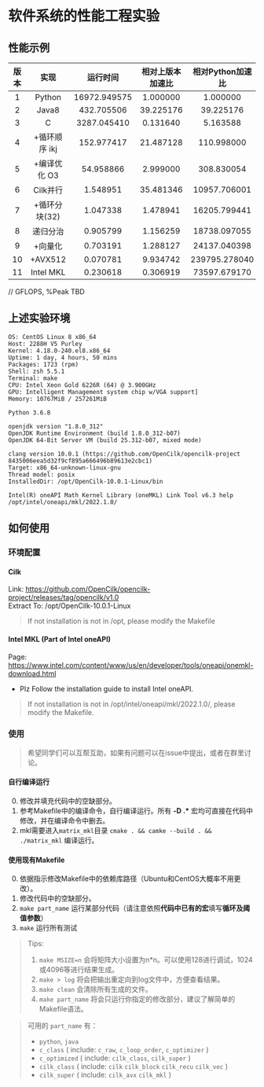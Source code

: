 # 软件系统的性能工程实验

## 性能示例

| 版本  |实现| 运行时间 | 相对上版本加速比 | 相对Python加速比 | GFLOPS | %Peak |
|:-----:|:--:|:--------:|:---------------:|:----------------:|:------:|:-------:|
| 1     |Python| 16972.949575 | 1.000000 | 1.000000 | 0.000000 | 0.000000 |
| 2     |Java8 | 432.705506 | 39.225176 | 39.225176 | 0.000000 | 0.000000 |
| 3     |C | 3287.045410 | 0.131640 | 5.163588 | 0.000000 | 0.000000 |
| 4     |+循环顺序 ikj| 152.977417 | 21.487128 | 110.998000 | 0.000000 | 0.000000 |
| 5     |+编译优化 O3| 54.958866 | 2.999000 | 308.830054 | 0.000000 | 0.000000 |
| 6     |Cilk并行| 1.548951 | 35.481346 | 10957.706001 | 0.000000 | 0.000000 |
| 7     |+循环分块(32)| 1.047338 | 1.478941 | 16205.799441 | 0.000000 | 0.000000 |
| 8     |递归分治 | 0.905799 | 1.156259 |18738.097055 | 0.000000 | 0.000000 |
| 9     |+向量化 | 0.703191 | 1.288127 | 24137.040398| 0.000000 | 0.000000 |
| 10    |+AVX512 | 0.070781 | 9.934742 | 239795.278040 | 0.000000 | 0.000000 |
| 11    |Intel MKL| 0.230618 | 0.306919 | 73597.679170 | 0.000000 | 0.000000 |

// GFLOPS, %Peak TBD

## 上述实验环境

```
OS: CentOS Linux 8 x86_64 
Host: 2288H V5 Purley 
Kernel: 4.18.0-240.el8.x86_64 
Uptime: 1 day, 4 hours, 50 mins 
Packages: 1723 (rpm) 
Shell: zsh 5.5.1 
Terminal: make 
CPU: Intel Xeon Gold 6226R (64) @ 3.900GHz 
GPU: Intelligent Management system chip w/VGA support] 
Memory: 10767MiB / 257261MiB 

Python 3.6.8

openjdk version "1.8.0_312"
OpenJDK Runtime Environment (build 1.8.0_312-b07)
OpenJDK 64-Bit Server VM (build 25.312-b07, mixed mode)

clang version 10.0.1 (https://github.com/OpenCilk/opencilk-project 8435006eea5d32f9cf895a666496b89613e2cbc1)
Target: x86_64-unknown-linux-gnu
Thread model: posix
InstalledDir: /opt/OpenCilk-10.0.1-Linux/bin

Intel(R) oneAPI Math Kernel Library (oneMKL) Link Tool v6.3 help
/opt/intel/oneapi/mkl/2022.1.0/
```

## 如何使用

### 环境配置

#### Cilk

Link: https://github.com/OpenCilk/opencilk-project/releases/tag/opencilk/v1.0  
Extract To: /opt/OpenCilk-10.0.1-Linux

> If not installation is not in /opt, please modify the Makefile


#### Intel MKL (Part of Intel oneAPI)

Page: https://www.intel.com/content/www/us/en/developer/tools/oneapi/onemkl-download.html

- Plz Follow the installation guide to install Intel oneAPI.

> If not installation is not in /opt/intel/oneapi/mkl/2022.1.0/, please modify the Makefile.

### 使用

> 希望同学们可以互帮互助，如果有问题可以在issue中提出，或者在群里讨论。

#### 自行编译运行

0. 修改并填充代码中的空缺部分。
1. 参考Makefile中的编译命令，自行编译运行。所有 **-D \.\*** 宏均可直接在代码中修改，并在编译命令中删去。
2. mkl需要进入`matrix_mkl`目录 `cmake . && camke --build . && ./matrix_mkl` 编译运行。

#### 使用现有Makefile

0. 依据指示修改Makefile中的依赖库路径（Ubuntu和CentOS大概率不用更改）。
1. 修改代码中的空缺部分。
2. `make part_name` 运行某部分代码（请注意依照**代码中已有的宏**填写**循环及阈值参数**）
3. `make` 运行所有测试

> Tips:  
> 1. `make MSIZE=n` 会将矩阵大小设置为n*n。可以使用128进行调试，1024或4096等进行结果生成。
> 2. `make > log` 将会把输出重定向到log文件中，方便查看结果。
> 3. `make clean` 会清除所有生成的文件。
> 4. `make part_name` 将会只运行你指定的修改部分，建议了解简单的Makefile语法。  


>可用的 `part_name` 有：  
>- `python`, `java`  
>- `c_class`  ( include: `c_raw`, `c_loop_order`, `c_optimizer` )  
>- `c_optimized`  ( include: `cilk_class`, `cilk_super` )   
>- `cilk_class`  ( include: `cilk` `cilk_block` `cilk_recu` `cilk_vec` )
>- `cilk_super`  ( include: `cilk_avx` `cilk_mkl` )


